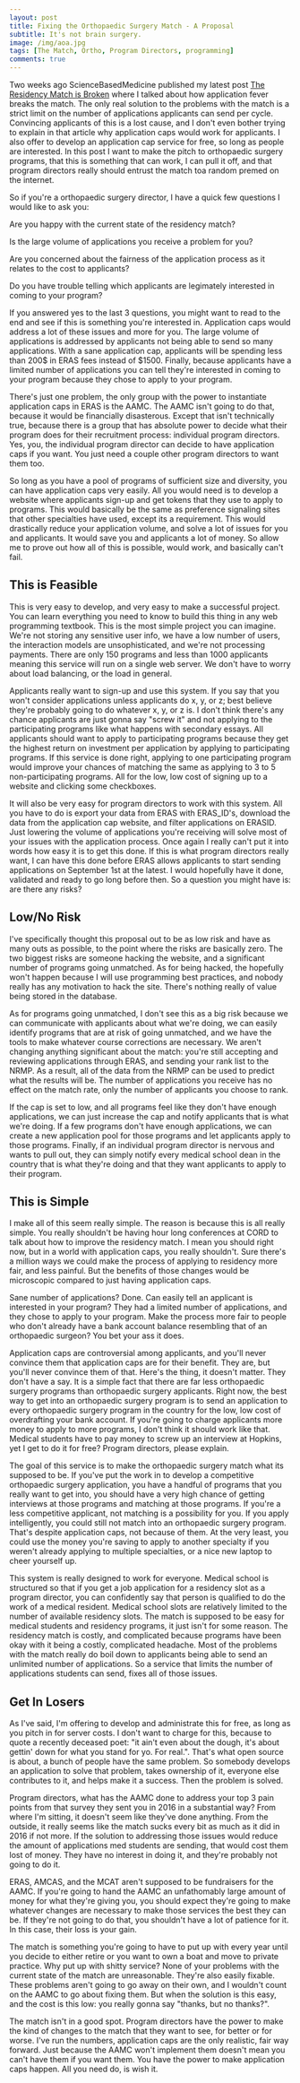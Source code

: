 ```yaml
---
layout: post
title: Fixing the Orthopaedic Surgery Match - A Proposal
subtitle: It's not brain surgery. 
image: /img/aoa.jpg
tags: [The Match, Ortho, Program Directors, programming]
comments: true
---
```


Two weeks ago ScienceBasedMedicine published my latest post [The Residency Match is Broken](https://sciencebasedmedicine.org/the-residency-match-is-broken/) where I talked about how application fever breaks the match. The only real solution to the problems with the match is a strict limit on the number of applications applicants can send per cycle. Convincing applicants of this is a lost cause, and I don't even bother trying to explain in that article why application caps would work for applicants. I also offer to develop an application cap service for free, so long as people are interested. In this post I want to make the pitch to orthopaedic surgery programs, that this is something that can work, I can pull it off, and that program directors really should entrust the match toa random premed on the internet.
 
So if you're a orthopaedic surgery director, I have a quick few questions I would like to ask you: 

Are you happy with the current state of the residency match? 

Is the large volume of applications you receive a problem for you? 

Are you concerned about the fairness of the application process as it relates to the cost to applicants? 

Do you have trouble telling which applicants are legimately interested in coming to your program? 

If you answered yes to the last 3 questions, you might want to read to the end and see if this is something you're interested in. Application caps would address a lot of these issues and more for you. The large volume of applications is addressed by applicants not being able to send so many applications. With a sane application cap, applicants will be spending less than 200$ in ERAS fees instead of $1500. Finally, because applicants have a limited number of applications you can tell they're interested in coming to your program because they chose to apply to your program. 

There's just one problem, the only group with the power to instantiate application caps in ERAS is the AAMC. The AAMC isn't going to do that, because it would be financially disasterous. Except that isn't technically true, because there is a group that has absolute power to decide what their program does for their recruitment process: individual program directors. Yes, you, the individual program director can decide to have application caps if you want. You just need a couple other program directors to want them too. 

So long as you have a pool of programs of sufficient size and diversity, you can have application caps very easily. All you would need is to develop a website where applicants sign-up and get tokens that they use to apply to programs. This would basically be the same as preference signaling sites that other specialties have used, except its a requirement. This would drastically reduce your application volume, and solve a lot of issues for you and applicants. It would save you and applicants a lot of money. So allow me to prove out how all of this is possible, would work, and basically can't fail. 

## This is Feasible

This is very easy to develop, and very easy to make a successful project. You can learn everything you need to know to build this thing in any web programming textbook. This is the most simple project you can imagine. We're not storing any sensitive user info, we have a low number of users, the interaction models are unsophisticated, and we're not processing payments. There are only 150 programs and less than 1000 applicants meaning this service will run on a single web server. We don't have to worry about load balancing, or the load in general. 

Applicants really want to sign-up and use this system. If you say that you won't consider applications unless applicants do x, y, or z; best believe they're probably going to do whatever x, y, or z is. I don't think there's any chance applicants are just gonna say "screw it" and not applying to the participating programs like what happens with secondary essays. All applicants should want to apply to participating programs because they get the highest return on investment per application by applying to participating programs. If this service is done right, applying to one participating program would improve your chances of matching the same as applying to 3 to 5 non-participating programs. All for the low, low cost of signing up to a website and clicking some checkboxes. 

It will also be very easy for program directors to work with this system. All you have to do is export your data from ERAS with ERAS_ID's, download the data from the application cap website, and filter applications on ERASID. Just lowering the volume of applications you're receiving will solve most of your issues with the application process. Once again I really can't put it into words how easy it is to get this done. If this is what program directors really want, I can have this done before ERAS allows applicants to start sending applications on September 1st at the latest. I would hopefully have it done, validated and ready to go long before then. So a question you might have is: are there any risks? 

## Low/No Risk

I've specifically thought this proposal out to be as low risk and have as many outs as possible, to the point where the risks are basically zero. The two biggest risks are someone hacking the website, and a significant number of programs going unmatched. As for being hacked, the hopefully won't happen because I will use programming best practices, and nobody really has any motivation to hack the site. There's nothing really of value being stored in the database. 

As for programs going unmatched, I don't see this as a big risk because we can communicate with applicants about what we're doing, we can easily identify programs that are at risk of going unmatched, and we have the tools to make whatever course corrections are necessary. We aren't changing anything significant about the match: you're still accepting and reviewing applications through ERAS, and sending your rank list to the NRMP. As a result, all of the data from the NRMP can be used to predict what the results will be. The number of applications you receive has no effect on the match rate, only the number of applicants you choose to rank. 

If the cap is set to low, and all programs feel like they don't have enough applications, we can just increase the cap and notify applicants that is what we're doing. If a few programs don't have enough applications, we can create a new application pool for those programs and let applicants apply to those programs. Finally, if an individual program director is nervous and wants to pull out, they can simply notify every medical school dean in the country that is what they're doing and that they want applicants to apply to their program. 

## This is Simple 

 I make all of this seem really simple. The reason is because this is all really simple. You really shouldn't be having hour long conferences at CORD to talk about how to improve the residency match. I mean you should right now, but in a world with application caps, you really shouldn't. Sure there's a million ways we could make the process of applying to residency more fair, and less painful. But the benefits of those changes would be microscopic compared to just having application caps. 

Sane number of applications? Done. Can easily tell an applicant is interested in your program? They had a limited number of applications, and they chose to apply to your program. Make the process more fair to people who don't already have a bank account balance resembling that of an orthopaedic surgeon? You bet your ass it does. 

Application caps are controversial among applicants, and you'll never convince them that application caps are for their benefit. They are, but you'll never convince them of that. Here's the thing, it doesn't matter. They don't have a say. It is a simple fact that there are far less orthopaedic surgery programs than orthopaedic surgery applicants. Right now, the best way to get into an orthopaedic surgery program is to send an application to every orthopaedic surgery program in the country for the low, low cost of overdrafting your bank account. If you're going to charge applicants more money to apply to more programs, I don't think it should work like that. Medical students have to pay money to screw up an interview at Hopkins, yet I get to do it for free? Program directors, please explain. 

The goal of this service is to make the orthopaedic surgery match what its supposed to be. If you've put the work in to develop a competitive orthopaedic surgery application, you have a handful of programs that you really want to get into, you should have a very high chance of getting interviews at those programs and matching at those programs. If you're a less competitive applicant, not matching is a possibility for you. If you apply intelligently, you could still not match into an orthopaedic surgery program. That's despite application caps, not because of them. At the very least, you could use the money you're saving to apply to another specialty if you weren't already applying to multiple specialties, or a nice new laptop to cheer yourself up. 

This system is really designed to work for everyone. Medical school is structured so that if you get a job application for a residency slot as a program director, you can confidently say that person is qualified to do the work of a medical resident. Medical school slots are relatively limited to the number of available residency slots. The match is supposed to be easy for medical students and residency programs, it just isn't for some reason. The residency match is costly, and complicated because programs have been okay with it being a costly, complicated headache. Most of the problems with the match really do boil down to applicants being able to send an unlimited number of applications. So a service that limits the number of applications students can send, fixes all of those issues. 

## Get In Losers

As I've said, I'm offering to develop and administrate this for free, as long as you pitch in for server costs. I don't want to charge for this, because to quote a recently deceased poet: "it ain't even about the dough, it's about gettin' down for what you stand for yo. For real.". That's what open source is about, a bunch of people have the same problem. So somebody develops an application to solve that problem, takes ownership of it, everyone else contributes to it, and helps make it a success. Then the problem is solved. 

Program directors, what has the AAMC done to address your top 3 pain points from that survey they sent you in 2016 in a substantial way? From where I'm sitting, it doesn't seem like they've done anything. From the outside, it really seems like the match sucks every bit as much as it did in 2016 if not more. If the solution to addressing those issues would reduce the amount of applications med students are sending, that would cost them lost of money. They have no interest in doing it, and they're probably not going to do it. 

ERAS, AMCAS, and the MCAT aren't supposed to be fundraisers for the AAMC. If you're going to hand the AAMC an unfathomably large amount of money for what they're giving you, you should expect they're going to make whatever changes are necessary to make those services the best they can be. If they're not going to do that, you shouldn't have a lot of patience for it. In this case, their loss is your gain. 

The match is something you're going to have to put up with every year until you decide to either retire or you want to own a boat and move to private practice. Why put up with shitty service? None of your problems with the current state of the match are unreasonable. They're also easily fixable. These problems aren't going to go away on their own, and I wouldn't count on the AAMC to go about fixing them. But when the solution is this easy, and the cost is this low: you really gonna say "thanks, but no thanks?".

The match isn't in a good spot. Program directors have the power to make the kind of changes to the match that they want to see, for better or for worse. I've run the numbers, application caps are the only realistic, fair way forward. Just because the AAMC won't implement them doesn't mean you can't have them if you want them. You have the power to make application caps happen. All you need do, is wish it. 
